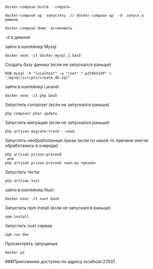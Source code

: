 
```
docker-compose build   собрать

docker-compose up  запустить  // docker-compose up  -d  запуск в демоне

docker-compose down  остановить 
```

*-d* в демоне

зайти в контейнер Mysql

```
docker exec -it docker_mysql_1 bash
```

Создать базу данных (если не запускался раньше)

```
RUN mysql -h "localhost" -u "root" "-p2t9k51hP" < "/mysql/scripts/create_db.sql"
```

зайти в контейнер Laravel

```
docker exec -it php bash
```

Запустить composer (если не запускался раньше)

```
php composer.phar update
```

Запустить миграции (если не запускался раньше)

```
php artisan migrate:fresh --seed
```

Запустить необработанные призы (если по какой-то причине они не обработались в очереди)

```$xslt
php artisan prizes:proceed
 или 
php artisan prizes:proceed <кол-во призов>
```

Запустить тесты

```$xslt
php artisan test
```

зайти в контейнер Nuxt

```
docker exec -it nuxt bash
```

Запустить npm install (если не запускался раньше)

```
npm install
```

Запустить nuxt сервер

```
npm run dev
```

Просмотреть запущеные

```$xslt
docker ps
```

###Приложение доступно по адресу localhost:27001

